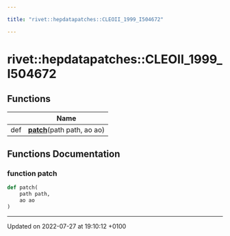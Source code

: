 ```yaml
---

title: "rivet::hepdatapatches::CLEOII_1999_I504672"

---
```


# rivet::hepdatapatches::CLEOII_1999_I504672



## Functions

|                | Name           |
| -------------- | -------------- |
| def | **[patch](http://example.org/namespaces/namespacerivet_1_1hepdatapatches_1_1cleoii__1999__i504672/#function-patch)**(path path, ao ao) |


## Functions Documentation

### function patch

```python
def patch(
    path path,
    ao ao
)
```






-------------------------------

Updated on 2022-07-27 at 19:10:12 +0100